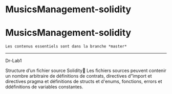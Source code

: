 # MusicsManagement-solidity


# MusicsManagement-solidity


    Les contenus essentiels sont dans la branche *master*
  
___


  Dr-Lab1



Structure d’un fichier source Solidity
        Les fichiers sources peuvent contenir un nombre arbitraire de définitions de contrats, directives d”import et directives pragma et définitions de structs et d'enums, fonctions, errors et ddéfinitions de variables constantes.
